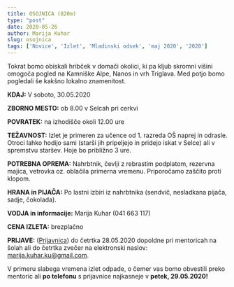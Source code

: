 ```yaml
---
title: OSOJNICA (820m)
type: "post"
date: 2020-05-26
author: Marija Kuhar
slug: osojnica
tags: ['Novice', 'Izlet', 'Mladinski odsek', 'maj 2020', '2020']
---
```


Tokrat bomo obiskali hribček v domači okolici, ki pa kljub skromni višini omogoča pogled na Kamniške Alpe, Nanos in vrh Triglava. Med potjo bomo pogledali še kakšno lokalno znamenitost.

<!--more-->

**KDAJ:** V soboto, 30.05.2020

**ZBORNO MESTO:** ob 8.00 v Selcah pri cerkvi

**POVRATEK:** na izhodišče okoli 12.00 ure

**TEŽAVNOST:**  Izlet je primeren za učence od 1. razreda OŠ naprej in odrasle. Otroci lahko hodijo sami (starši jih pripeljejo in pridejo iskat v Selce) ali v spremstvu staršev. Hoje bo približno 3 ure.

**POTREBNA OPREMA:**  Nahrbtnik, čevlji z rebrastim podplatom, rezervna majica, vetrovka oz. oblačila primerna vremenu. Priporočamo zaščito proti klopom.

**HRANA in PIJAČA:**  Po lastni izbiri iz nahrbtnika (sendvič, nesladkana pijača, sadje, čokolada). 

**VODJA in informacije:**  Marija Kuhar (041 663 117)

**CENA IZLETA:** brezplačno

**PRIJAVE:** ([Prijavnica](/documents/prijavnice/osojnica_otroci_prijavnica_2020.pdf)) do četrtka 28.05.2020  dopoldne  pri mentoricah na šolah ali do četrtka zvečer na elektronski naslov: marija.kuhar.ku@gmail.com. 

V primeru slabega vremena izlet odpade, o čemer vas bomo obvestili preko mentoric ali **po telefonu** s prijavnice najkasneje v **petek, 29.05.2020!**


